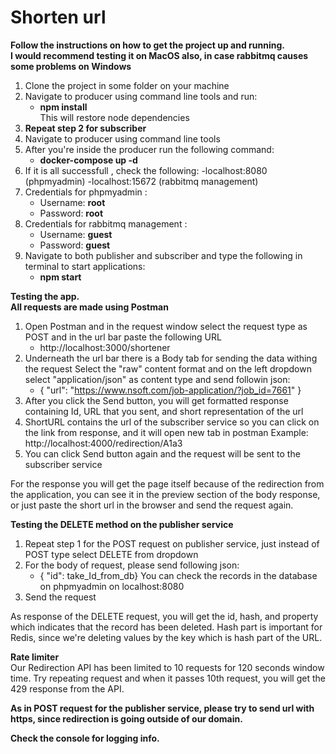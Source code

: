 # Shorten url 

<b>Follow the instructions on how to get the project up and running.</b><br>
<b>I would recommend testing it on MacOS also, in case rabbitmq causes some problems on Windows</b><br>

1. Clone the project in some folder on your machine
2. Navigate to producer using command line tools and run:<br>
    - <b>npm install</b><br>
   This will restore node dependencies
3. <b>Repeat step 2 for subscriber</b><br>
4. Navigate to producer using command line tools
5. After you're inside the producer run the following command:
    - <b>docker-compose up -d</b><br>
6. If it is all successfull , check the following: 
    -localhost:8080 (phpmyadmin)
    -localhost:15672 (rabbitmq management)
7. Credentials for phpmyadmin :
    - Username: <b>root</b><br>
    - Password: <b>root</b><br>
8. Credentials for rabbitmq management :
    - Username: <b>guest</b><br>
    - Password: <b>guest</b><br>
9. Navigate to both publisher and subscriber and type the following in terminal to start applications:
    - <b>npm start</b> <br>
    
<b>Testing the app.</b><br>
<b>All requests are made using Postman </b>

1. Open Postman and in the request window select the request type as POST and in the url bar paste the following URL
    - http://localhost:3000/shortener
2. Underneath the url bar there is a Body tab for sending the data withing the request
   Select the "raw" content format and on the left dropdown select "application/json" as content type and send followin json:
   - { 
        "url": "https://www.nsoft.com/job-application/?job_id=7661"
     }
3. After you click the Send button, you will get formatted response containing Id, URL that you sent, and short representation of the url
4. ShortURL contains the url of the subscriber service so you can click on the link from response, and it will open new tab in postman
   Example: http://localhost:4000/redirection/A1a3
5. You can click Send button again and the request will be sent to the subscriber service

For the response you will get the page itself because of the redirection from the application, you can see it in the preview 
section of the body response, or just paste the short url in the browser and send the request again.

<b>Testing the DELETE method on the publisher service</b><br>
1. Repeat step 1 for the POST request on publisher service, just instead of POST type select DELETE from dropdown 
2. For the body of request, please send following json:
    - { "id": take_Id_from_db} 
   You can check the records in the database on phpmyadmin on localhost:8080 
3. Send the request 

As response of the DELETE request, you will get the id, hash, and property which indicates that the record has been deleted.
Hash part is important for Redis, since we're deleting values by the key which is hash part of the URL.


<b>Rate limiter</b><br>
Our Redirection API has been limited to 10 requests for 120 seconds window time.
Try repeating request and when it passes 10th request, you will get the 429 response from the API.<br>

<b> As in POST request for the publisher service, please try to send url with https, since redirection is going outside of our domain.<b><br>


Check the console for logging info.